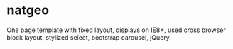 # natgeo
One page template with fixed layout, displays on IE8+, used cross browser block layout, stylized select, bootstrap carousel, jQuery.
